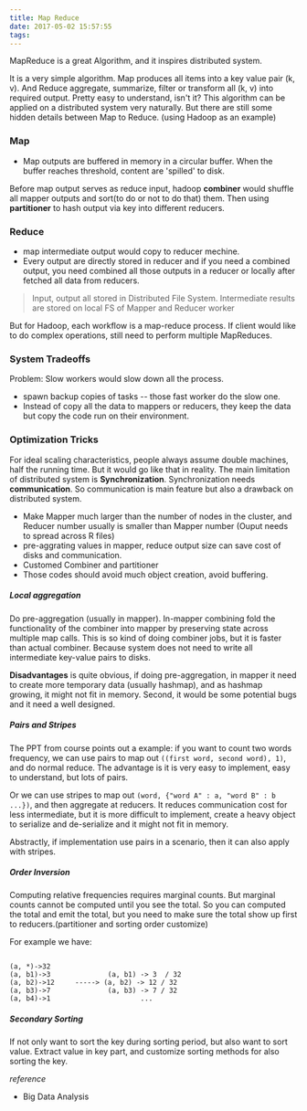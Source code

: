 ```yaml
---
title: Map Reduce
date: 2017-05-02 15:57:55
tags:
---
```



MapReduce is a great Algorithm, and it inspires distributed system.

It is a very simple algorithm. Map produces all items into a key value pair (k, v). And Reduce aggregate, summarize, filter or transform all (k, v) into required output. Pretty easy to understand, isn't it? This algorithm can be applied on a distributed system very naturally. But there are still some hidden details between Map to Reduce. (using Hadoop as an example)

### Map

* Map outputs are buffered in memory in a circular buffer. When the buffer reaches threshold, content are 'spilled' to disk.


Before map output serves as reduce input, hadoop **combiner** would shuffle all mapper outputs and sort(to do or not to do that) them. Then using **partitioner** to hash output via key into different reducers.

### Reduce

* map intermediate output would copy to reducer mechine.
* Every output are directly stored in reducer and if you need a combined output, you need combined all those outputs in a reducer or locally after fetched all data from reducers.

> Input, output all stored in Distributed File System.
> Intermediate results are stored on local FS of Mapper and Reducer worker

But for Hadoop, each workflow is a map-reduce process. If client would like to do complex operations, still need to perform multiple MapReduces.

### System Tradeoffs
Problem: Slow workers would slow down all the process.

* spawn backup copies of tasks -- those fast worker do the slow one.
* Instead of copy all the data to mappers or reducers, they keep the data but copy the code run on their environment.

### Optimization Tricks
For ideal scaling characteristics, people always assume double machines, half the running time. But it would go like that in reality. The main limitation of distributed system is **Synchronization**. Synchronization needs **communication**. So communication is main feature but also a drawback on distributed system.

* Make Mapper much larger than the number of nodes in the cluster, and Reducer number usually is smaller than Mapper number (Ouput needs to spread across R files)
* pre-aggrating values in mapper, reduce output size can save cost of disks and communication.
* Customed Combiner and partitioner
* Those codes should avoid much object creation, avoid buffering.

##### Local aggregation
Do pre-aggregation (usually in mapper). In-mapper combining fold the functionality of the combiner into mapper by preserving state across multiple map calls. This is so kind of doing combiner jobs, but it is faster than actual combiner. Because system does not need to write all intermediate key-value pairs to disks.

**Disadvantages** is quite obvious, if doing pre-aggregation, in mapper it need to create more temporary data (usually hashmap), and as hashmap growing, it might not fit in memory. Second, it would be some potential bugs and it need a well designed.

##### Pairs and Stripes
The PPT from course points out a example: if you want to count two words frequency, we can use pairs to map out `((first word, second word), 1)`, and do normal reduce. The advantage is it is very easy to implement, easy to understand, but lots of pairs.

Or we can use stripes to map out `(word, {"word A" : a, "word B" : b ...})`, and then aggregate at reducers. It reduces communication cost for less intermediate, but it is more difficult to implement, create a heavy object to serialize and de-serialize and it might not fit in memory.

Abstractly, if implementation use pairs in a scenario, then it can also apply with stripes.

##### Order Inversion
Computing relative frequencies requires marginal counts. But marginal counts cannot be computed until you see the total. So you can computed the total and emit the total, but you need to make sure the total show up first to reducers.(partitioner and sorting order customize)

For example we have:

<pre><code class="json">
(a, *)->32				 
(a, b1)->3				(a, b1) -> 3  / 32
(a, b2)->12		-----> (a, b2) -> 12 / 32 
(a, b3)->7				(a, b3) -> 7 / 32
(a, b4)->1						...
</code></pre>

##### Secondary Sorting
If not only want to sort the key during sorting period, but also want to sort value. Extract value in key part, and customize sorting methods for also sorting the key.

*reference*

*	Big Data Analysis